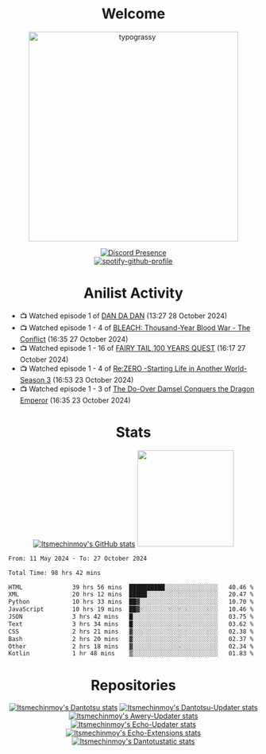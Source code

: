 <div align="center">

# Welcome
<a href="https://github.com/kawarimidoll/typograssy">
    <img alt="typograssy" src="https://typograssy.deno.dev/api?text=%E3%82%88%E3%81%86%E3%81%93%E3%81%9D%E3%81%BF%E3%81%AA%E3%81%95%E3%82%93%20-%20Itsmechinmoy--&&l0=none&l1=82d9d0&l2=027353&l3=038c4c&l4=01402e&bg=none&frame=none&speed=100&comment=" width="421.99">
</a>

[![Discord Presence](https://lanyard.cnrad.dev/api/523539866311720963?theme=dark&bg=Oe1116&animated=false&hideDiscrim=true&borderRadius=30px&hideActivity=whenNotUsed)](https://discord.com/users/523539866311720963)<br>
[![spotify-github-profile](https://spotify-github-profile.kittinanx.com/api/view?uid=31zczwoe3obxakjgkio7anubhkaq&cover_image=true&theme=novatorem&show_offline=true&background_color=121212&interchange=false&bar_color=53b14f&bar_color=ffffff&bar_color_cover=false)](https://spotify-github-profile.vercel.app/api/view?uid=31zczwoe3obxakjgkio7anubhkaq&redirect=true)
</div>

<div align="center">

# Anilist Activity
</div>
<!-- ANILIST_ACTIVITY:start -->

-   📺 Watched episode 1 of [DAN DA DAN](https://anilist.co/anime/171018) (13:27 28 October 2024)
-   📺 Watched episode 1 - 4 of [BLEACH: Thousand-Year Blood War - The Conflict](https://anilist.co/anime/169755) (16:35 27 October 2024)
-   📺 Watched episode 1 - 16 of [FAIRY TAIL 100 YEARS QUEST](https://anilist.co/anime/139095) (16:17 27 October 2024)
-   📺 Watched episode 1 - 4 of [Re:ZERO -Starting Life in Another World- Season 3](https://anilist.co/anime/163134) (16:53 23 October 2024)
-   📺 Watched episode 1 - 3 of [The Do-Over Damsel Conquers the Dragon Emperor](https://anilist.co/anime/164299) (16:35 23 October 2024)

<!-- ANILIST_ACTIVITY:end -->
<div align="center">
    
# Stats
[![Itsmechinmoy's GitHub stats](https://github-readme-stats.vercel.app/api?username=itsmechinmoy&show_icons=true&theme=algolia)](https://github.com/anuraghazra/github-readme-stats)
<img src="https://github-readme-stackoverflow.vercel.app/?userID=25004176&theme=dark" height="194"/>
</div>
<!--START_SECTION:waka-->

```txt
From: 11 May 2024 - To: 27 October 2024

Total Time: 98 hrs 42 mins

HTML              39 hrs 56 mins  ██████████░░░░░░░░░░░░░░░   40.46 %
XML               20 hrs 12 mins  █████░░░░░░░░░░░░░░░░░░░░   20.47 %
Python            10 hrs 33 mins  ██▓░░░░░░░░░░░░░░░░░░░░░░   10.70 %
JavaScript        10 hrs 19 mins  ██▓░░░░░░░░░░░░░░░░░░░░░░   10.46 %
JSON              3 hrs 42 mins   █░░░░░░░░░░░░░░░░░░░░░░░░   03.75 %
Text              3 hrs 34 mins   █░░░░░░░░░░░░░░░░░░░░░░░░   03.62 %
CSS               2 hrs 21 mins   ▓░░░░░░░░░░░░░░░░░░░░░░░░   02.38 %
Bash              2 hrs 20 mins   ▓░░░░░░░░░░░░░░░░░░░░░░░░   02.37 %
Other             2 hrs 18 mins   ▓░░░░░░░░░░░░░░░░░░░░░░░░   02.34 %
Kotlin            1 hr 48 mins    ▒░░░░░░░░░░░░░░░░░░░░░░░░   01.83 %
```

<!--END_SECTION:waka-->
<div align="center">

# Repositories
[![Itsmechinmoy's Dantotsu stats](https://github-readme-stats.vercel.app/api/pin/?username=itsmechinmoy&repo=dantotsu&show_icons=true&theme=algolia&description_lines_count=1)](https://github.com/itsmechinmoy/dantotsu)
[![Itsmechinmoy's Dantotsu-Updater stats](https://github-readme-stats.vercel.app/api/pin/?username=itsmechinmoy&repo=dantotsu-updater&show_icons=true&theme=algolia&description_lines_count=1)](https://github.com/itsmechinmoy/dantotsu-updater)
[![Itsmechinmoy's Awery-Updater stats](https://github-readme-stats.vercel.app/api/pin/?username=itsmechinmoy&repo=awery-updater&show_icons=true&theme=algolia&description_lines_count=1)](https://github.com/itsmechinmoy/awery-updater)
[![Itsmechinmoy's Echo-Updater stats](https://github-readme-stats.vercel.app/api/pin/?username=itsmechinmoy&repo=echo-updater&show_icons=true&theme=algolia&description_lines_count=1)](https://github.com/itsmechinmoy/echo-updater)
[![Itsmechinmoy's Echo-Extensions stats](https://github-readme-stats.vercel.app/api/pin/?username=itsmechinmoy&repo=echo-extensions&show_icons=true&theme=algolia&description_lines_count=1)](https://github.com/itsmechinmoy/echo-extensions)
[![Itsmechinmoy's Dantotustatic stats](https://github-readme-stats.vercel.app/api/pin/?username=itsmechinmoy&repo=dantotustatic&show_icons=true&theme=algolia&description_lines_count=1)](https://github.com/itsmechinmoy/dantotustatic)
</div>
